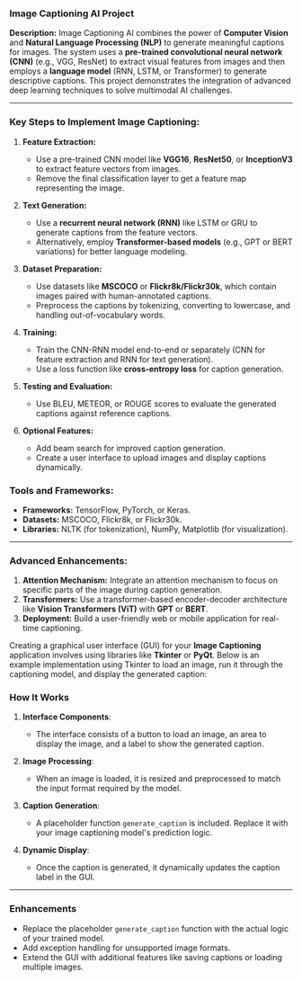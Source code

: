 ### **Image Captioning AI Project**

**Description:**
Image Captioning AI combines the power of **Computer Vision** and **Natural Language Processing (NLP)** to generate meaningful captions for images. The system uses a **pre-trained convolutional neural network (CNN)** (e.g., VGG, ResNet) to extract visual features from images and then employs a **language model** (RNN, LSTM, or Transformer) to generate descriptive captions. This project demonstrates the integration of advanced deep learning techniques to solve multimodal AI challenges.

---

### **Key Steps to Implement Image Captioning:**

1. **Feature Extraction:**
   - Use a pre-trained CNN model like **VGG16**, **ResNet50**, or **InceptionV3** to extract feature vectors from images.
   - Remove the final classification layer to get a feature map representing the image.

2. **Text Generation:**
   - Use a **recurrent neural network (RNN)** like LSTM or GRU to generate captions from the feature vectors.
   - Alternatively, employ **Transformer-based models** (e.g., GPT or BERT variations) for better language modeling.

3. **Dataset Preparation:**
   - Use datasets like **MSCOCO** or **Flickr8k/Flickr30k**, which contain images paired with human-annotated captions.
   - Preprocess the captions by tokenizing, converting to lowercase, and handling out-of-vocabulary words.

4. **Training:**
   - Train the CNN-RNN model end-to-end or separately (CNN for feature extraction and RNN for text generation).
   - Use a loss function like **cross-entropy loss** for caption generation.

5. **Testing and Evaluation:**
   - Use BLEU, METEOR, or ROUGE scores to evaluate the generated captions against reference captions.

6. **Optional Features:**
   - Add beam search for improved caption generation.
   - Create a user interface to upload images and display captions dynamically.


### **Tools and Frameworks:**
- **Frameworks:** TensorFlow, PyTorch, or Keras.
- **Datasets:** MSCOCO, Flickr8k, or Flickr30k.
- **Libraries:** NLTK (for tokenization), NumPy, Matplotlib (for visualization).

---

### **Advanced Enhancements:**
1. **Attention Mechanism:** Integrate an attention mechanism to focus on specific parts of the image during caption generation.
2. **Transformers:** Use a transformer-based encoder-decoder architecture like **Vision Transformers (ViT)** with **GPT** or **BERT**.
3. **Deployment:** Build a user-friendly web or mobile application for real-time captioning.

Creating a graphical user interface (GUI) for your **Image Captioning** application involves using libraries like **Tkinter** or **PyQt**. Below is an example implementation using Tkinter to load an image, run it through the captioning model, and display the generated caption:

### **How It Works**
1. **Interface Components**:
   - The interface consists of a button to load an image, an area to display the image, and a label to show the generated caption.

2. **Image Processing**:
   - When an image is loaded, it is resized and preprocessed to match the input format required by the model.

3. **Caption Generation**:
   - A placeholder function `generate_caption` is included. Replace it with your image captioning model's prediction logic.

4. **Dynamic Display**:
   - Once the caption is generated, it dynamically updates the caption label in the GUI.

---

### **Enhancements**
- Replace the placeholder `generate_caption` function with the actual logic of your trained model.
- Add exception handling for unsupported image formats.
- Extend the GUI with additional features like saving captions or loading multiple images.
